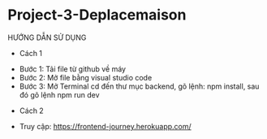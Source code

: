# Project-3-Deplacemaison
HƯỚNG DẪN SỬ DỤNG
* Cách 1
- Bước 1: Tải file từ github về máy
- Bước 2: Mở file bằng visual studio code
- Bước 3: Mở Terminal cd đến thư mục backend, gõ lệnh: npm install, sau đó gõ lệnh npm run dev
* Cách 2
- Truy cập: https://frontend-journey.herokuapp.com/
